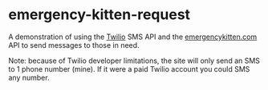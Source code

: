 emergency-kitten-request
========================

A demonstration of using the [Twilio](http://twilio.com/) SMS API and the [emergencykitten.com](http://emergencykitten.com/) API to send messages to those in need.

Note: because of Twilio developer limitations, the site will only send an SMS to 1 phone number (mine). If it were a paid Twilio account you could SMS any number.
